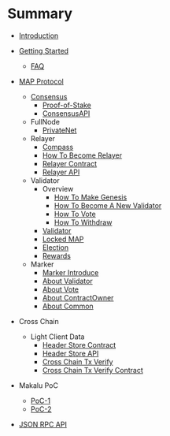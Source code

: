 # Summary

* [Introduction](README.md)

* [Getting Started]()
    * [FAQ](getting-started/faq.md)

* [MAP Protocol](map-protocol/SetValidator.md)
    * [Consensus](map-protocol/consensus/Consensue.md)
        * [Proof-of-Stake](map-protocol/consensus/Proof-of-Stake.md)
        * [ConsensusAPI](map-protocol/consensus/ConsensusAPI.md)
    * FullNode
        * [PrivateNet](map-protocol/privatenet/PrivateNet.md)
    * Relayer
        * [Compass](map-protocol/relayer/Compass.md)
        * [How To Become Relayer](map-protocol/relayer/QuickStart.md)
        * [Relayer Contract](map-protocol/relayer/Relayer-Contract.md)
        * [Relayer API](map-protocol/relayer/Relayer-API.md)
    * Validator
         * Overview
              * [How To Make Genesis](map-protocol/validator/Overview/HowToMakeGenesis.md)
              * [How To Become A New Validator](map-protocol/validator/Overview/HowToBecomeANewValidator.md) 
              * [How To Vote](map-protocol/validator/Overview/HowToVote.md)
              * [How To Withdraw](map-protocol/validator/Overview/HowToWithdraw.md)
         * [Validator](map-protocol/validator/Validator.md)
         * [Locked MAP](map-protocol/validator/LockedMAP.md)
         * [Election](map-protocol/validator/Election.md)
         * [Rewards](map-protocol/validator/Rewards.md)
    * Marker
         * [Marker Introduce](map-protocol/marker/Marker.md)
         * [About Validator](map-protocol/marker/AboutValidator.md)
         * [About Vote](map-protocol/marker/AboutVote.md)
         * [About ContractOwner](map-protocol/marker/AboutContractOwner.md)
         * [About Common](map-protocol/marker/AboutCommon.md)


* Cross Chain
    * Light Client Data
        * [Header Store Contract](cross-chain/light-client-data/Header-Store-Contract.md)
        * [Header Store API](cross-chain/light-client-data/Header-Store-API.md)
        * [Cross Chain Tx Verify](cross-chain/tx-verify/Tx-Verify.md)
        * [Cross Chain Tx Verify Contract](cross-chain/tx-verify/Tx-Verify-Contract.md)

* Makalu PoC
    * [PoC-1](Makalu-PoC/PoC-1.md)
    * [PoC-2](Makalu-PoC/PoC-2.md)

* [JSON RPC API](rpc-api/RPC-API.md)